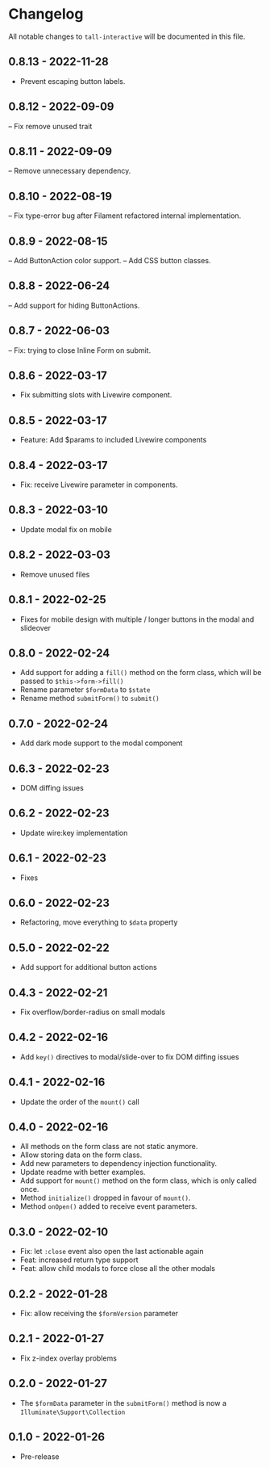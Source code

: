 # Changelog

All notable changes to `tall-interactive` will be documented in this file.

## 0.8.13 - 2022-11-28

- Prevent escaping button labels.

## 0.8.12 - 2022-09-09

– Fix remove unused trait

## 0.8.11 - 2022-09-09

– Remove unnecessary dependency.

## 0.8.10 - 2022-08-19

– Fix type-error bug after Filament refactored internal implementation.

## 0.8.9 - 2022-08-15

– Add ButtonAction color support.
– Add CSS button classes.

## 0.8.8 - 2022-06-24

– Add support for hiding ButtonActions.

## 0.8.7 - 2022-06-03

– Fix: trying to close Inline Form on submit.

## 0.8.6 - 2022-03-17

- Fix submitting slots with Livewire component.

## 0.8.5 - 2022-03-17

- Feature: Add $params to included Livewire components

## 0.8.4 - 2022-03-17

- Fix: receive Livewire parameter in components.

## 0.8.3 - 2022-03-10

- Update modal fix on mobile

## 0.8.2 - 2022-03-03

- Remove unused files

## 0.8.1 - 2022-02-25

- Fixes for mobile design with multiple / longer buttons in the modal and slideover

## 0.8.0 - 2022-02-24

- Add support for adding a `fill()` method on the form class, which will be passed to `$this->form->fill()`
- Rename parameter `$formData` to `$state`
- Rename method `submitForm()` to `submit()`

## 0.7.0 - 2022-02-24

- Add dark mode support to the modal component

## 0.6.3 - 2022-02-23

- DOM diffing issues

## 0.6.2 - 2022-02-23

- Update wire:key implementation

## 0.6.1 - 2022-02-23

- Fixes

## 0.6.0 - 2022-02-23

- Refactoring, move everything to `$data` property

## 0.5.0 - 2022-02-22

- Add support for additional button actions

## 0.4.3 - 2022-02-21

- Fix overflow/border-radius on small modals

## 0.4.2 - 2022-02-16

- Add `key()` directives to modal/slide-over to fix DOM diffing issues

## 0.4.1 - 2022-02-16

- Update the order of the `mount()` call

## 0.4.0 - 2022-02-16

- All methods on the form class are not static anymore.
- Allow storing data on the form class.
- Add new parameters to dependency injection functionality.
- Update readme with better examples.
- Add support for `mount()` method on the form class, which is only called once.
- Method `initialize()` dropped in favour of `mount()`.
- Method `onOpen()` added to receive event parameters.

## 0.3.0 - 2022-02-10

- Fix: let `:close` event also open the last actionable again
- Feat: increased return type support
- Feat: allow child modals to force close all the other modals

## 0.2.2 - 2022-01-28

- Fix: allow receiving the `$formVersion` parameter

## 0.2.1 - 2022-01-27

- Fix z-index overlay problems

## 0.2.0 - 2022-01-27

- The `$formData` parameter in the `submitForm()` method is now a `Illuminate\Support\Collection`

## 0.1.0 - 2022-01-26

- Pre-release
